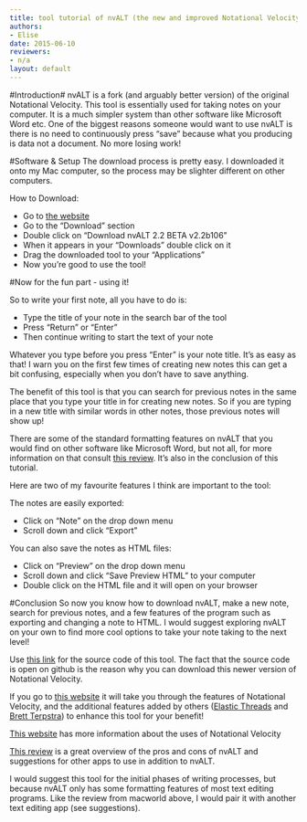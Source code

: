 ```yaml
---
title: tool tutorial of nvALT (the new and improved Notational Velocity)
authors:
- Elise
date: 2015-06-10
reviewers:
- n/a
layout: default
---
```


#Introduction#
nvALT is a fork (and arguably better version) of the original Notational Velocity. This tool is essentially used for taking notes on your computer. It is a much simpler system than other software like Microsoft Word etc. One of the biggest reasons someone would want to use nvALT is there is no need to continuously press “save”  because what you producing is data not a document. No more losing work! 

#Software & Setup
The download process is pretty easy. I downloaded it onto my Mac computer, so the process may be slighter different on other computers. 

How to Download:
* Go to [the website](http://brettterpstra.com/projects/nvalt/) 
* Go to the “Download” section 
* Double click on “Download nvALT 2.2 BETA v2.2b106” 
* When it appears in your “Downloads” double click on it 
* Drag the downloaded tool to your “Applications” 
* Now you’re good to use the tool! 


#Now for the fun part - using it!

So to write your first note, all you have to do is:
* Type the title of your note in the search bar of the tool
* Press “Return” or “Enter”
* Then continue writing to start the text of your note

Whatever you type before you press “Enter” is your note title. It’s as easy as that! I warn you on the first few times of creating new notes this can get a bit confusing, especially when you don’t have to save anything. 

The benefit of this tool is that you can search for previous notes in the same place that you type your title in for creating new notes. So if you are typing in a new title with similar words in other notes, those previous notes will show up! 

There are some of the standard formatting features on nvALT that you would find on other software like Microsoft Word, but not all, for more information on that consult [this review](http://www.macworld.com/article/2047073/nvalt-review-makes-writing-and-finding-plain-text-notes-simple.html). It’s also in the conclusion of this tutorial. 

Here are two of my favourite features I think are important to the tool:

The notes are easily exported: 
* Click on “Note” on the drop down menu 
* Scroll down and click “Export” 

You can also save the notes as HTML files: 
* Click on “Preview” on the drop down menu 
* Scroll down and click “Save Preview HTML” to your computer 
* Double click on the HTML file and it will open on your browser

#Conclusion
So now you know how to download nvALT, make a new note, search for previous notes, and a few features of the program such as exporting and changing a note to HTML. I would suggest exploring nvALT on your own to find more cool options to take your note taking to the next level! 

Use [this link](https://github.com/ttscoff/nv) for the source code of this tool. The fact that the source code is open on github is the reason why you can download this newer version of Notational Velocity. 

If you go to [this website](http://brettterpstra.com/projects/nvalt/) it will take you through the features of Notational Velocity, and the additional features added by others ([Elastic Threads](http://elasticthreads.tumblr.com/) and [Brett Terpstra](http://brettterpstra.com/)) to enhance this tool for your benefit!

[This website](http://notational.net/) has more information about the uses of Notational Velocity 
 
[This review](http://www.macworld.com/article/2047073/nvalt-review-makes-writing-and-finding-plain-text-notes-simple.html) is a great overview of the pros and cons of nvALT and suggestions for other apps to use in addition to nvALT. 

I would suggest this tool for the initial phases of writing processes, but because nvALT only has some formatting features of most text editing programs. Like the review from macworld above, I would pair it with another text editing app (see suggestions). 




